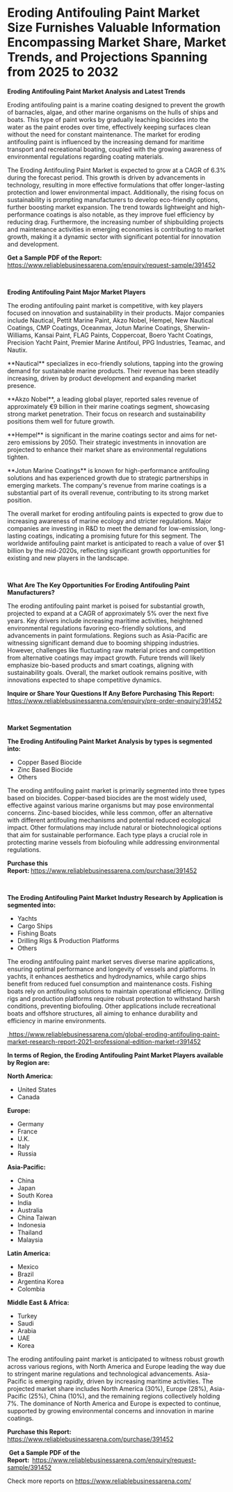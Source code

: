 <p><h1>Eroding Antifouling Paint Market Size Furnishes Valuable Information Encompassing Market Share, Market Trends, and Projections Spanning from 2025 to 2032</h1></p><p><strong>Eroding Antifouling Paint Market Analysis and Latest Trends</strong></p>
<p><p>Eroding antifouling paint is a marine coating designed to prevent the growth of barnacles, algae, and other marine organisms on the hulls of ships and boats. This type of paint works by gradually leaching biocides into the water as the paint erodes over time, effectively keeping surfaces clean without the need for constant maintenance. The market for eroding antifouling paint is influenced by the increasing demand for maritime transport and recreational boating, coupled with the growing awareness of environmental regulations regarding coating materials.</p><p>The Eroding Antifouling Paint Market is expected to grow at a CAGR of 6.3% during the forecast period. This growth is driven by advancements in technology, resulting in more effective formulations that offer longer-lasting protection and lower environmental impact. Additionally, the rising focus on sustainability is prompting manufacturers to develop eco-friendly options, further boosting market expansion. The trend towards lightweight and high-performance coatings is also notable, as they improve fuel efficiency by reducing drag. Furthermore, the increasing number of shipbuilding projects and maintenance activities in emerging economies is contributing to market growth, making it a dynamic sector with significant potential for innovation and development.</p></p>
<p><strong>Get a Sample PDF of the Report:&nbsp;</strong> <a href="https://www.reliablebusinessarena.com/enquiry/request-sample/391452?utm_campaign=3294&utm_medium=2&utm_source=Github&utm_content=ia&utm_term=29032025&utm_id=eroding-antifouling-paint">https://www.reliablebusinessarena.com/enquiry/request-sample/391452</a></p>
<p>&nbsp;</p>
<p><strong>Eroding Antifouling Paint Major Market Players</strong></p>
<p><p>The eroding antifouling paint market is competitive, with key players focused on innovation and sustainability in their products. Major companies include Nautical, Pettit Marine Paint, Akzo Nobel, Hempel, New Nautical Coatings, CMP Coatings, Oceanmax, Jotun Marine Coatings, Sherwin-Williams, Kansai Paint, FLAG Paints, Coppercoat, Boero Yacht Coatings, Precision Yacht Paint, Premier Marine Antifoul, PPG Industries, Teamac, and Nautix.</p><p>**Nautical** specializes in eco-friendly solutions, tapping into the growing demand for sustainable marine products. Their revenue has been steadily increasing, driven by product development and expanding market presence.</p><p>**Akzo Nobel**, a leading global player, reported sales revenue of approximately €9 billion in their marine coatings segment, showcasing strong market penetration. Their focus on research and sustainability positions them well for future growth.</p><p>**Hempel** is significant in the marine coatings sector and aims for net-zero emissions by 2050. Their strategic investments in innovation are projected to enhance their market share as environmental regulations tighten.</p><p>**Jotun Marine Coatings** is known for high-performance antifouling solutions and has experienced growth due to strategic partnerships in emerging markets. The company's revenue from marine coatings is a substantial part of its overall revenue, contributing to its strong market position.</p><p>The overall market for eroding antifouling paints is expected to grow due to increasing awareness of marine ecology and stricter regulations. Major companies are investing in R&D to meet the demand for low-emission, long-lasting coatings, indicating a promising future for this segment. The worldwide antifouling paint market is anticipated to reach a value of over $1 billion by the mid-2020s, reflecting significant growth opportunities for existing and new players in the landscape.</p></p>
<p>&nbsp;</p>
<p><strong>What Are The Key Opportunities For Eroding Antifouling Paint Manufacturers?</strong></p>
<p><p>The eroding antifouling paint market is poised for substantial growth, projected to expand at a CAGR of approximately 5% over the next five years. Key drivers include increasing maritime activities, heightened environmental regulations favoring eco-friendly solutions, and advancements in paint formulations. Regions such as Asia-Pacific are witnessing significant demand due to booming shipping industries. However, challenges like fluctuating raw material prices and competition from alternative coatings may impact growth. Future trends will likely emphasize bio-based products and smart coatings, aligning with sustainability goals. Overall, the market outlook remains positive, with innovations expected to shape competitive dynamics.</p></p>
<p><strong>Inquire or Share Your Questions If Any Before Purchasing This Report:</strong> <a href="https://www.reliablebusinessarena.com/enquiry/pre-order-enquiry/391452?utm_campaign=3294&utm_medium=2&utm_source=Github&utm_content=ia&utm_term=29032025&utm_id=eroding-antifouling-paint">https://www.reliablebusinessarena.com/enquiry/pre-order-enquiry/391452</a></p>
<p>&nbsp;</p>
<p><strong>Market Segmentation</strong></p>
<p><strong>The Eroding Antifouling Paint Market Analysis by types is segmented into:</strong></p>
<p><ul><li>Copper Based Biocide</li><li>Zinc Based Biocide</li><li>Others</li></ul></p>
<p><p>The eroding antifouling paint market is primarily segmented into three types based on biocides. Copper-based biocides are the most widely used, effective against various marine organisms but may pose environmental concerns. Zinc-based biocides, while less common, offer an alternative with different antifouling mechanisms and potential reduced ecological impact. Other formulations may include natural or biotechnological options that aim for sustainable performance. Each type plays a crucial role in protecting marine vessels from biofouling while addressing environmental regulations.</p></p>
<p><strong>Purchase this Report:&nbsp;</strong><a href="https://www.reliablebusinessarena.com/purchase/391452?utm_campaign=3294&utm_medium=2&utm_source=Github&utm_content=ia&utm_term=29032025&utm_id=eroding-antifouling-paint">https://www.reliablebusinessarena.com/purchase/391452</a></p>
<p>&nbsp;</p>
<p><strong>The Eroding Antifouling Paint Market Industry Research by Application is segmented into:</strong></p>
<p><ul><li>Yachts</li><li>Cargo Ships</li><li>Fishing Boats</li><li>Drilling Rigs & Production Platforms</li><li>Others</li></ul></p>
<p><p>The eroding antifouling paint market serves diverse marine applications, ensuring optimal performance and longevity of vessels and platforms. In yachts, it enhances aesthetics and hydrodynamics, while cargo ships benefit from reduced fuel consumption and maintenance costs. Fishing boats rely on antifouling solutions to maintain operational efficiency. Drilling rigs and production platforms require robust protection to withstand harsh conditions, preventing biofouling. Other applications include recreational boats and offshore structures, all aiming to enhance durability and efficiency in marine environments.</p></p>
<p><a href="https://www.reliablebusinessarena.com/global-eroding-antifouling-paint-market-research-report-2021-professional-edition-market-r391452?utm_campaign=3294&utm_medium=2&utm_source=Github&utm_content=ia&utm_term=29032025&utm_id=eroding-antifouling-paint">&nbsp;https://www.reliablebusinessarena.com/global-eroding-antifouling-paint-market-research-report-2021-professional-edition-market-r391452</a></p>
<p><strong>In terms of Region, the Eroding Antifouling Paint Market Players available by Region are:</strong></p>
<p>
    <p> <strong> North America: </strong>
        <ul>
            <li>United States</li>
            <li>Canada</li>
        </ul>
        </p> 
    <p> <strong> Europe: </strong>
        <ul>
            <li>Germany</li>
            <li>France</li>
            <li>U.K.</li>
            <li>Italy</li>
            <li>Russia</li>
        </ul>
        </p> 
    <p> <strong> Asia-Pacific: </strong>
        <ul>
            <li>China</li>
            <li>Japan</li>
            <li>South Korea</li>
            <li>India</li>
            <li>Australia</li>
            <li>China Taiwan</li>
            <li>Indonesia</li>
            <li>Thailand</li>
            <li>Malaysia</li>
        </ul>
        </p> 
    <p> <strong> Latin America: </strong>
        <ul>
            <li>Mexico</li>
            <li>Brazil</li>
            <li>Argentina Korea</li>
            <li>Colombia</li>
        </ul>
        </p> 
    <p> <strong> Middle East & Africa: </strong>
        <ul>
            <li>Turkey</li>
            <li>Saudi</li>
            <li>Arabia</li>
            <li>UAE</li>
            <li>Korea</li>
        </ul>
    </p>
    </p>
<p><p>The eroding antifouling paint market is anticipated to witness robust growth across various regions, with North America and Europe leading the way due to stringent marine regulations and technological advancements. Asia-Pacific is emerging rapidly, driven by increasing maritime activities. The projected market share includes North America (30%), Europe (28%), Asia-Pacific (25%), China (10%), and the remaining regions collectively holding 7%. The dominance of North America and Europe is expected to continue, supported by growing environmental concerns and innovation in marine coatings.</p></p>
<p><strong>Purchase this Report: </strong><a href="https://www.reliablebusinessarena.com/purchase/391452?utm_campaign=3294&utm_medium=2&utm_source=Github&utm_content=ia&utm_term=29032025&utm_id=eroding-antifouling-paint">https://www.reliablebusinessarena.com/purchase/391452</a></p>
<p>&nbsp;<strong>Get a Sample PDF of the Report:&nbsp;&nbsp;</strong><a href="https://www.reliablebusinessarena.com/enquiry/request-sample/391452?utm_campaign=3294&utm_medium=2&utm_source=Github&utm_content=ia&utm_term=29032025&utm_id=eroding-antifouling-paint">https://www.reliablebusinessarena.com/enquiry/request-sample/391452</a></p>
<p><strong></strong></p>
<p>Check more reports on <a href="https://www.reliablebusinessarena.com/?utm_campaign=3294&utm_medium=2&utm_source=Github&utm_content=ia&utm_term=29032025&utm_id=eroding-antifouling-paint">https://www.reliablebusinessarena.com/</a></p>